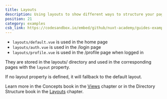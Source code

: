 ```yaml
---
title: Layouts
description: Using layouts to show different ways to structure your page
position: 21
category: examples
csb_link: https://codesandbox.io/embed/github/nuxt-academy/guides-examples/tree/master/04_directory_structure/07_layouts
---
```


<example-intro></example-intro>

- `layouts/default.vue` is used in the home page
- `layouts/auth.vue` is used in the /login page
- `layouts/profile.vue` is used in the /profile page when logged in

They are stored in the layouts/ directory and used in the corresponding pages with the `layout` property.

If no layout property is defined, it will fallback to the default layout.

<base-alert type="next">

Learn more in the Concepts book in the [Views](/guides/concepts/views) chapter or in the Directory Structure book in the [Layouts](/guides/directory-structure/layouts) chapter.

</base-alert>

<code-sandbox :src="csb_link"></code-sandbox>
